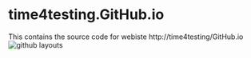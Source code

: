 # time4testing.GitHub.io
This contains the source code for webiste http://time4testing/GitHub.io
![github layouts](https://cloud.githubusercontent.com/assets/17731858/14654663/6387c798-0644-11e6-9adb-035fe86dd32e.JPG)

